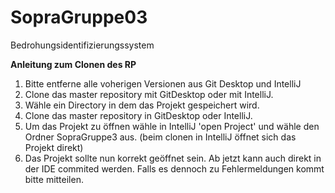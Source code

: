 # SopraGruppe03
Bedrohungsidentifizierungssystem


**Anleitung zum Clonen des RP**
1. Bitte entferne alle voherigen Versionen aus Git Desktop und IntelliJ
2. Clone das master repository mit GitDesktop oder mit IntelliJ.
3. Wähle ein Directory in dem das Projekt gespeichert wird. 
4. Clone das master repository in GitDesktop oder IntelliJ. 
5. Um das Projekt zu öffnen wähle in IntelliJ 'open Project' und wähle den Ordner SopraGruppe3 aus. (beim clonen in IntelliJ öffnet sich das Projekt direkt)
6. Das Projekt sollte nun korrekt geöffnet sein. Ab jetzt kann auch direkt in der IDE commited werden. Falls es dennoch zu Fehlermeldungen kommt bitte mitteilen.

